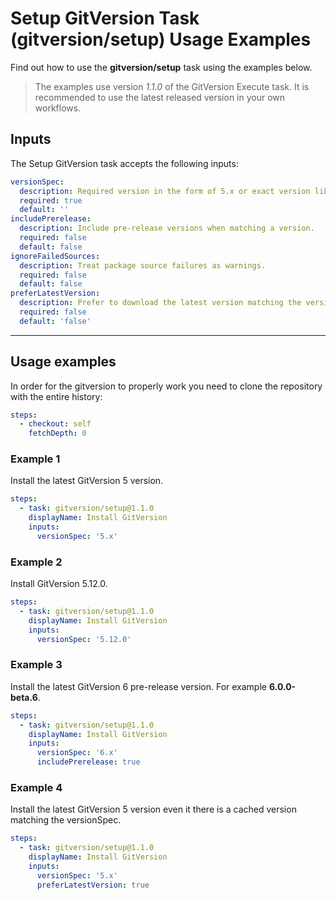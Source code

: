 # Setup GitVersion Task (gitversion/setup) Usage Examples

Find out how to use the **gitversion/setup** task using the examples below.

> The examples use version _1.1.0_ of the GitVersion Execute task.  It is recommended to use the latest released version in your own workflows.

## Inputs

The Setup GitVersion task accepts the following inputs:

```yaml
versionSpec:
  description: Required version in the form of 5.x or exact version like 5.12.0.
  required: true
  default: ''
includePrerelease:
  description: Include pre-release versions when matching a version.
  required: false
  default: false
ignoreFailedSources:
  description: Treat package source failures as warnings.
  required: false
  default: false
preferLatestVersion:
  description: Prefer to download the latest version matching the versionSpec, even if there is a local cached version.
  required: false
  default: 'false'
```

---

## Usage examples

In order for the gitversion to properly work you need to clone the repository with the entire history:

```yaml
steps:
  - checkout: self
    fetchDepth: 0
```

### Example 1

Install the latest GitVersion 5 version.

```yaml
steps:
  - task: gitversion/setup@1.1.0
    displayName: Install GitVersion
    inputs:
      versionSpec: '5.x'
```

### Example 2

Install GitVersion 5.12.0.

```yaml
steps:
  - task: gitversion/setup@1.1.0
    displayName: Install GitVersion
    inputs:
      versionSpec: '5.12.0'
```

### Example 3

Install the latest GitVersion 6 pre-release version.  For example **6.0.0-beta.6**.

```yaml
steps:
  - task: gitversion/setup@1.1.0
    displayName: Install GitVersion
    inputs:
      versionSpec: '6.x'
      includePrerelease: true
```

### Example 4

Install the latest GitVersion 5 version even it there is a cached version matching the versionSpec.

```yaml
steps:
  - task: gitversion/setup@1.1.0
    displayName: Install GitVersion
    inputs:
      versionSpec: '5.x'
      preferLatestVersion: true
```
